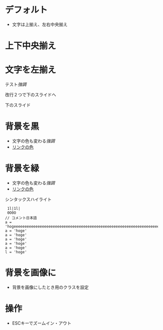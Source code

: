 # デフォルト
- 文字は上揃え、左右中央揃え



<!-- .slide: class="center"  -->
# 上下中央揃え



<!-- .slide:  class="tl-l"  -->
# 文字を左揃え
テスト<em>強調</em>

改行２つで下のスライドへ


下のスライド



<!-- .slide: data-background="rgb(62,64,87)" class="bg-black"  -->
# 背景を黒
- 文字の色も変わる<em>強調</em>
- [リンクの色](hoge)



<!-- .slide: data-background="rgb(50,180,144)" class="bg-green"  -->
# 背景を緑
- 文字の色も変わる<em>強調</em>
- [リンクの色](hoge)



シンタックスハイライト
```
 1l|1l|
 0O0O
// コメント日本語
a = 'hogeeeeeeeeeeeeeeeeeeeeeeeeeeeeeeeeeeeeeeeeeeeeeeeeeeeeeeeeeeeeeeeeeeeeeeeeeeeeeee'
a = 'hoge'
a = 'hoge'
a = 'hoge'
a = 'hoge'
a = 'hoge'
l = 'hoge'
```



<!-- .slide: data-background="sample.jpg" class="bg-image" -->
# 背景を画像に
- 背景を画像にしたとき用のクラスを設定



# 操作
- ESCキーでズームイン・アウト
